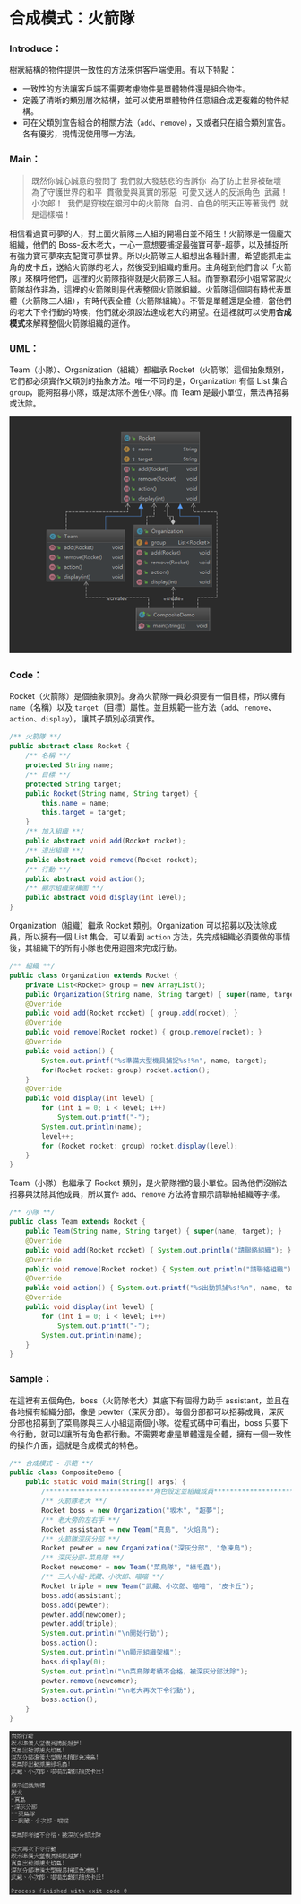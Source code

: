 # 合成模式：火箭隊

### Introduce：

樹狀結構的物件提供一致性的方法來供客戶端使用。有以下特點：

* 一致性的方法讓客戶端不需要考慮物件是單體物件還是組合物件。
* 定義了清晰的類別層次結構，並可以使用單體物件任意組合成更複雜的物件結構。
* 可在父類別宣告組合的相關方法（`add`、`remove`），又或者只在組合類別宣告。各有優劣，視情況使用哪一方法。

### Main：

> 既然你誠心誠意的發問了
> 我們就大發慈悲的告訴你 
> 為了防止世界被破壞 
> 為了守護世界的和平 
> 貫徹愛與真實的邪惡 
> 可愛又迷人的反派角色 
> 武藏！ 
> 小次郎！ 
> 我們是穿梭在銀河中的火箭隊 
> 白洞、白色的明天正等著我們 
> 就是這樣喵！

相信看過寶可夢的人，對上面火箭隊三人組的開場白並不陌生！火箭隊是一個龐大組織，他們的 Boss-坂木老大，一心一意想要捕捉最強寶可夢-超夢，以及捕捉所有強力寶可夢來支配寶可夢世界。所以火箭隊三人組想出各種計畫，希望能抓走主角的皮卡丘，送給火箭隊的老大，然後受到組織的重用。主角碰到他們會以「火箭隊」來稱呼他們，這裡的火箭隊指得就是火箭隊三人組。而警察君莎小姐常常說火箭隊胡作非為，這裡的火箭隊則是代表整個火箭隊組織。火箭隊這個詞有時代表單體（火箭隊三人組），有時代表全體（火箭隊組織）。不管是單體還是全體，當他們的老大下令行動的時候，他們就必須設法達成老大的期望。在這裡就可以使用**合成模式**來解釋整個火箭隊組織的運作。

### UML：

Team（小隊）、Organization（組織）都繼承 Rocket（火箭隊）這個抽象類別，它們都必須實作父類別的抽象方法。唯一不同的是，Organization 有個 List 集合 `group`，能夠招募小隊，或是汰除不適任小隊。而 Team 是最小單位，無法再招募或汰除。

![Composite UML](/1_Basic/Design_Pattern/Image/Composite_J.png "Composite UML")

### Code：

Rocket（火箭隊）是個抽象類別。身為火箭隊一員必須要有一個目標，所以擁有 `name`（名稱）以及 `target`（目標）屬性。並且規範一些方法（`add`、`remove`、`action`、`display`），讓其子類別必須實作。

```Java
/** 火箭隊 **/
public abstract class Rocket {
    /** 名稱 **/
    protected String name;
    /** 目標 **/
    protected String target;
    public Rocket(String name, String target) {
        this.name = name;
        this.target = target;
    }
    /** 加入組織 **/
    public abstract void add(Rocket rocket);
    /** 退出組織 **/
    public abstract void remove(Rocket rocket);
    /** 行動 **/
    public abstract void action();
    /** 顯示組織架構圖 **/
    public abstract void display(int level);
}
```

Organization（組織）繼承 Rocket 類別。Organization 可以招募以及汰除成員，所以擁有一個 List 集合。可以看到 `action` 方法，先完成組織必須要做的事情後，其組織下的所有小隊也使用迴圈來完成行動。

```Java
/** 組織 **/
public class Organization extends Rocket {
    private List<Rocket> group = new ArrayList();
    public Organization(String name, String target) { super(name, target); }
    @Override
    public void add(Rocket rocket) { group.add(rocket); }
    @Override
    public void remove(Rocket rocket) { group.remove(rocket); }
    @Override
    public void action() {
        System.out.printf("%s準備大型機具捕捉%s!%n", name, target);
        for(Rocket rocket: group) rocket.action();
    }
    @Override
    public void display(int level) {
        for (int i = 0; i < level; i++)
            System.out.printf("-");
        System.out.println(name);
        level++;
        for (Rocket rocket: group) rocket.display(level);
    }
}
```

Team（小隊）也繼承了 Rocket 類別，是火箭隊裡的最小單位。因為他們沒辦法招募與汰除其他成員，所以實作 `add`、`remove` 方法將會顯示請聯絡組織等字樣。

```Java
/** 小隊 **/
public class Team extends Rocket {
    public Team(String name, String target) { super(name, target); }
    @Override
    public void add(Rocket rocket) { System.out.println("請聯絡組織"); }
    @Override
    public void remove(Rocket rocket) { System.out.println("請聯絡組織"); }
    @Override
    public void action() { System.out.printf("%s出動抓捕%s!%n", name, target); }
    @Override
    public void display(int level) {
        for (int i = 0; i < level; i++)
            System.out.printf("-");
        System.out.println(name);
    }
}
```

### Sample：

在這裡有五個角色，boss（火箭隊老大）其底下有個得力助手 assistant，並且在各地擁有組織分部，像是 pewter（深灰分部）。每個分部都可以招募成員，深灰分部也招募到了菜鳥隊與三人小組這兩個小隊。從程式碼中可看出，boss 只要下令行動，就可以讓所有角色都行動。不需要考慮是單體還是全體，擁有一個一致性的操作介面，這就是合成模式的特色。

```Java
/** 合成模式 - 示範 **/
public class CompositeDemo {
    public static void main(String[] args) {
        /***************************角色設定並組織成員***************************/
        /** 火箭隊老大 **/
        Rocket boss = new Organization("坂木", "超夢");
        /** 老大旁的左右手 **/
        Rocket assistant = new Team("真島", "火焰鳥");
        /** 火箭隊深灰分部 **/
        Rocket pewter = new Organization("深灰分部", "急凍鳥");
        /** 深灰分部-菜鳥隊 **/
        Rocket newcomer = new Team("菜鳥隊", "綠毛蟲");
        /** 三人小組-武藏、小次郎、喵喵 **/
        Rocket triple = new Team("武藏、小次郎、喵喵", "皮卡丘");
        boss.add(assistant);
        boss.add(pewter);
        pewter.add(newcomer);
        pewter.add(triple);
        System.out.println("\n開始行動");
        boss.action();
        System.out.println("\n顯示組織架構");
        boss.display(0);
        System.out.println("\n菜鳥隊考績不合格，被深灰分部汰除");
        pewter.remove(newcomer);
        System.out.println("\n老大再次下令行動");
        boss.action();
    }
}
```

![Composite Result](/1_Basic/Design_Pattern/Image/Composite_R.png "Composite Result")
